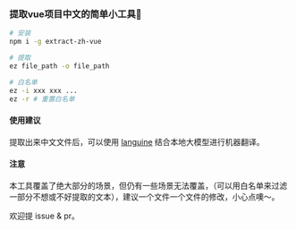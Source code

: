 ### 提取vue项目中文的简单小工具🔧

```sh
# 安装
npm i -g extract-zh-vue

# 提取
ez file_path -o file_path

# 白名单
ez -i xxx xxx ...
ez -r # 重置白名单
```

#### 使用建议

提取出来中文文件后，可以使用 [languine](https://languine.ai/en) 结合本地大模型进行机器翻译。

#### 注意

本工具覆盖了绝大部分的场景，但仍有一些场景无法覆盖，（可以用白名单来过滤一部分不想或不好提取的文本），建议一个文件一个文件的修改，小心点噢～。

欢迎提 issue & pr。